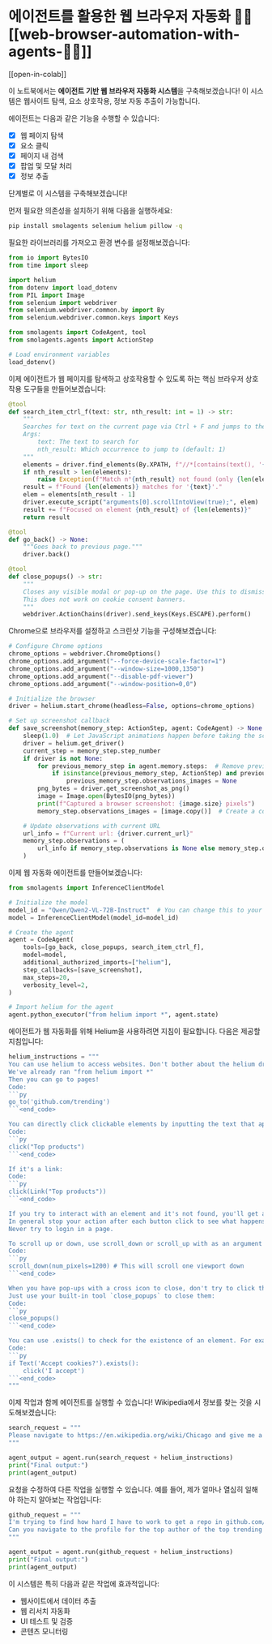# 에이전트를 활용한 웹 브라우저 자동화 🤖🌐[[web-browser-automation-with-agents-🤖🌐]]

[[open-in-colab]]

이 노트북에서는 **에이전트 기반 웹 브라우저 자동화 시스템**을 구축해보겠습니다! 이 시스템은 웹사이트 탐색, 요소 상호작용, 정보 자동 추출이 가능합니다.

에이전트는 다음과 같은 기능을 수행할 수 있습니다:

- [x] 웹 페이지 탐색
- [x] 요소 클릭
- [x] 페이지 내 검색
- [x] 팝업 및 모달 처리
- [x] 정보 추출

단계별로 이 시스템을 구축해보겠습니다!

먼저 필요한 의존성을 설치하기 위해 다음을 실행하세요:

```bash
pip install smolagents selenium helium pillow -q
```

필요한 라이브러리를 가져오고 환경 변수를 설정해보겠습니다:

```python
from io import BytesIO
from time import sleep

import helium
from dotenv import load_dotenv
from PIL import Image
from selenium import webdriver
from selenium.webdriver.common.by import By
from selenium.webdriver.common.keys import Keys

from smolagents import CodeAgent, tool
from smolagents.agents import ActionStep

# Load environment variables
load_dotenv()
```

이제 에이전트가 웹 페이지를 탐색하고 상호작용할 수 있도록 하는 핵심 브라우저 상호작용 도구들을 만들어보겠습니다:

```python
@tool
def search_item_ctrl_f(text: str, nth_result: int = 1) -> str:
    """
    Searches for text on the current page via Ctrl + F and jumps to the nth occurrence.
    Args:
        text: The text to search for
        nth_result: Which occurrence to jump to (default: 1)
    """
    elements = driver.find_elements(By.XPATH, f"//*[contains(text(), '{text}')]")
    if nth_result > len(elements):
        raise Exception(f"Match n°{nth_result} not found (only {len(elements)} matches found)")
    result = f"Found {len(elements)} matches for '{text}'."
    elem = elements[nth_result - 1]
    driver.execute_script("arguments[0].scrollIntoView(true);", elem)
    result += f"Focused on element {nth_result} of {len(elements)}"
    return result

@tool
def go_back() -> None:
    """Goes back to previous page."""
    driver.back()

@tool
def close_popups() -> str:
    """
    Closes any visible modal or pop-up on the page. Use this to dismiss pop-up windows!
    This does not work on cookie consent banners.
    """
    webdriver.ActionChains(driver).send_keys(Keys.ESCAPE).perform()
```

Chrome으로 브라우저를 설정하고 스크린샷 기능을 구성해보겠습니다:

```python
# Configure Chrome options
chrome_options = webdriver.ChromeOptions()
chrome_options.add_argument("--force-device-scale-factor=1")
chrome_options.add_argument("--window-size=1000,1350")
chrome_options.add_argument("--disable-pdf-viewer")
chrome_options.add_argument("--window-position=0,0")

# Initialize the browser
driver = helium.start_chrome(headless=False, options=chrome_options)

# Set up screenshot callback
def save_screenshot(memory_step: ActionStep, agent: CodeAgent) -> None:
    sleep(1.0)  # Let JavaScript animations happen before taking the screenshot
    driver = helium.get_driver()
    current_step = memory_step.step_number
    if driver is not None:
        for previous_memory_step in agent.memory.steps:  # Remove previous screenshots for lean processing
            if isinstance(previous_memory_step, ActionStep) and previous_memory_step.step_number <= current_step - 2:
                previous_memory_step.observations_images = None
        png_bytes = driver.get_screenshot_as_png()
        image = Image.open(BytesIO(png_bytes))
        print(f"Captured a browser screenshot: {image.size} pixels")
        memory_step.observations_images = [image.copy()]  # Create a copy to ensure it persists

    # Update observations with current URL
    url_info = f"Current url: {driver.current_url}"
    memory_step.observations = (
        url_info if memory_step.observations is None else memory_step.observations + "\n" + url_info
    )
```

이제 웹 자동화 에이전트를 만들어보겠습니다:

```python
from smolagents import InferenceClientModel

# Initialize the model
model_id = "Qwen/Qwen2-VL-72B-Instruct"  # You can change this to your preferred VLM model
model = InferenceClientModel(model_id=model_id)

# Create the agent
agent = CodeAgent(
    tools=[go_back, close_popups, search_item_ctrl_f],
    model=model,
    additional_authorized_imports=["helium"],
    step_callbacks=[save_screenshot],
    max_steps=20,
    verbosity_level=2,
)

# Import helium for the agent
agent.python_executor("from helium import *", agent.state)
```

에이전트가 웹 자동화를 위해 Helium을 사용하려면 지침이 필요합니다. 다음은 제공할 지침입니다:

```python
helium_instructions = """
You can use helium to access websites. Don't bother about the helium driver, it's already managed.
We've already ran "from helium import *"
Then you can go to pages!
Code:
```py
go_to('github.com/trending')
```<end_code>

You can directly click clickable elements by inputting the text that appears on them.
Code:
```py
click("Top products")
```<end_code>

If it's a link:
Code:
```py
click(Link("Top products"))
```<end_code>

If you try to interact with an element and it's not found, you'll get a LookupError.
In general stop your action after each button click to see what happens on your screenshot.
Never try to login in a page.

To scroll up or down, use scroll_down or scroll_up with as an argument the number of pixels to scroll from.
Code:
```py
scroll_down(num_pixels=1200) # This will scroll one viewport down
```<end_code>

When you have pop-ups with a cross icon to close, don't try to click the close icon by finding its element or targeting an 'X' element (this most often fails).
Just use your built-in tool `close_popups` to close them:
Code:
```py
close_popups()
```<end_code>

You can use .exists() to check for the existence of an element. For example:
Code:
```py
if Text('Accept cookies?').exists():
    click('I accept')
```<end_code>
"""
```

이제 작업과 함께 에이전트를 실행할 수 있습니다! Wikipedia에서 정보를 찾는 것을 시도해보겠습니다:

```python
search_request = """
Please navigate to https://en.wikipedia.org/wiki/Chicago and give me a sentence containing the word "1992" that mentions a construction accident.
"""

agent_output = agent.run(search_request + helium_instructions)
print("Final output:")
print(agent_output)
```

요청을 수정하여 다른 작업을 실행할 수 있습니다. 예를 들어, 제가 얼마나 열심히 일해야 하는지 알아보는 작업입니다:

```python
github_request = """
I'm trying to find how hard I have to work to get a repo in github.com/trending.
Can you navigate to the profile for the top author of the top trending repo, and give me their total number of commits over the last year?
"""

agent_output = agent.run(github_request + helium_instructions)
print("Final output:")
print(agent_output)
```

이 시스템은 특히 다음과 같은 작업에 효과적입니다:
- 웹사이트에서 데이터 추출
- 웹 리서치 자동화
- UI 테스트 및 검증
- 콘텐츠 모니터링
